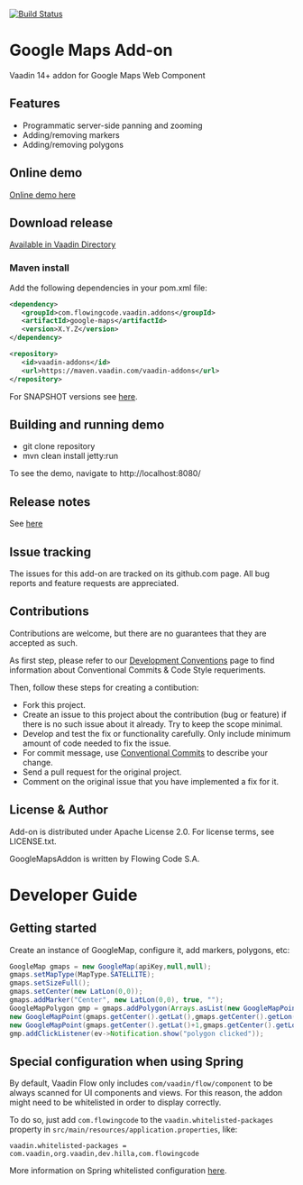 [![Build Status](https://jenkins.flowingcode.com/job/GoogleMaps-14-addon/badge/icon)](https://jenkins.flowingcode.com/job/GoogleMaps-14-addon)

# Google Maps Add-on

Vaadin 14+ addon for Google Maps Web Component

## Features

* Programmatic server-side panning and zooming
* Adding/removing markers
* Adding/removing polygons  

## Online demo

[Online demo here](http://addonsv14.flowingcode.com/googlemaps)

## Download release

[Available in Vaadin Directory](https://vaadin.com/directory/component/google-maps-addon)

### Maven install

Add the following dependencies in your pom.xml file:

```xml
<dependency>
   <groupId>com.flowingcode.vaadin.addons</groupId>
   <artifactId>google-maps</artifactId>
   <version>X.Y.Z</version>
</dependency>
```
<!-- the above dependency should be updated with latest released version information -->

```xml
<repository>
   <id>vaadin-addons</id>
   <url>https://maven.vaadin.com/vaadin-addons</url>
</repository>
```

For SNAPSHOT versions see [here](https://maven.flowingcode.com/snapshots/).

## Building and running demo

- git clone repository
- mvn clean install jetty:run

To see the demo, navigate to http://localhost:8080/

## Release notes

See [here](https://github.com/FlowingCode/GoogleMapsAddon/releases)

## Issue tracking

The issues for this add-on are tracked on its github.com page. All bug reports and feature requests are appreciated. 

## Contributions

Contributions are welcome, but there are no guarantees that they are accepted as such. 

As first step, please refer to our [Development Conventions](https://github.com/FlowingCode/DevelopmentConventions) page to find information about Conventional Commits & Code Style requeriments.

Then, follow these steps for creating a contibution:

- Fork this project.
- Create an issue to this project about the contribution (bug or feature) if there is no such issue about it already. Try to keep the scope minimal.
- Develop and test the fix or functionality carefully. Only include minimum amount of code needed to fix the issue.
- For commit message, use [Conventional Commits](https://github.com/FlowingCode/DevelopmentConventions/blob/main/conventional-commits.md) to describe your change.
- Send a pull request for the original project.
- Comment on the original issue that you have implemented a fix for it.

## License & Author

Add-on is distributed under Apache License 2.0. For license terms, see LICENSE.txt.

GoogleMapsAddon is written by Flowing Code S.A.

# Developer Guide

## Getting started

Create an instance of GoogleMap, configure it, add markers, polygons, etc:
```java
GoogleMap gmaps = new GoogleMap(apiKey,null,null);
gmaps.setMapType(MapType.SATELLITE);
gmaps.setSizeFull();
gmaps.setCenter(new LatLon(0,0));
gmaps.addMarker("Center", new LatLon(0,0), true, "");
GoogleMapPolygon gmp = gmaps.addPolygon(Arrays.asList(new GoogleMapPoint(gmaps.getCenter()),
new GoogleMapPoint(gmaps.getCenter().getLat(),gmaps.getCenter().getLon()+1),
new GoogleMapPoint(gmaps.getCenter().getLat()+1,gmaps.getCenter().getLon())));
gmp.addClickListener(ev->Notification.show("polygon clicked"));
```

## Special configuration when using Spring

By default, Vaadin Flow only includes ```com/vaadin/flow/component``` to be always scanned for UI components and views. For this reason, the addon might need to be whitelisted in order to display correctly. 

To do so, just add ```com.flowingcode``` to the ```vaadin.whitelisted-packages``` property in ```src/main/resources/application.properties```, like:

```vaadin.whitelisted-packages = com.vaadin,org.vaadin,dev.hilla,com.flowingcode```
 
More information on Spring whitelisted configuration [here](https://vaadin.com/docs/latest/integrations/spring/configuration/#configure-the-scanning-of-packages).